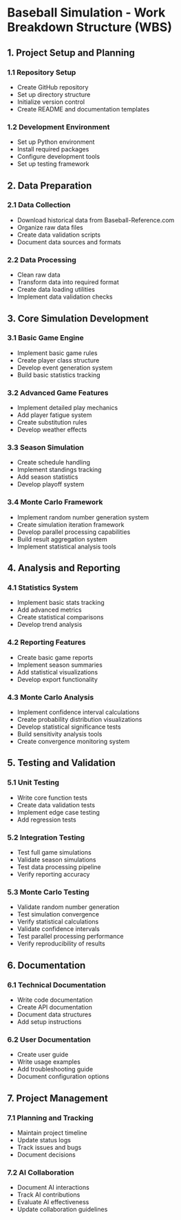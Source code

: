 # Baseball Simulation - Work Breakdown Structure (WBS)

## 1. Project Setup and Planning
### 1.1 Repository Setup
- Create GitHub repository
- Set up directory structure
- Initialize version control
- Create README and documentation templates

### 1.2 Development Environment
- Set up Python environment
- Install required packages
- Configure development tools
- Set up testing framework

## 2. Data Preparation
### 2.1 Data Collection
- Download historical data from Baseball-Reference.com
- Organize raw data files
- Create data validation scripts
- Document data sources and formats

### 2.2 Data Processing
- Clean raw data
- Transform data into required format
- Create data loading utilities
- Implement data validation checks

## 3. Core Simulation Development
### 3.1 Basic Game Engine
- Implement basic game rules
- Create player class structure
- Develop event generation system
- Build basic statistics tracking

### 3.2 Advanced Game Features
- Implement detailed play mechanics
- Add player fatigue system
- Create substitution rules
- Develop weather effects

### 3.3 Season Simulation
- Create schedule handling
- Implement standings tracking
- Add season statistics
- Develop playoff system

### 3.4 Monte Carlo Framework
- Implement random number generation system
- Create simulation iteration framework
- Develop parallel processing capabilities
- Build result aggregation system
- Implement statistical analysis tools

## 4. Analysis and Reporting
### 4.1 Statistics System
- Implement basic stats tracking
- Add advanced metrics
- Create statistical comparisons
- Develop trend analysis

### 4.2 Reporting Features
- Create basic game reports
- Implement season summaries
- Add statistical visualizations
- Develop export functionality

### 4.3 Monte Carlo Analysis
- Implement confidence interval calculations
- Create probability distribution visualizations
- Develop statistical significance tests
- Build sensitivity analysis tools
- Create convergence monitoring system

## 5. Testing and Validation
### 5.1 Unit Testing
- Write core function tests
- Create data validation tests
- Implement edge case testing
- Add regression tests

### 5.2 Integration Testing
- Test full game simulations
- Validate season simulations
- Test data processing pipeline
- Verify reporting accuracy

### 5.3 Monte Carlo Testing
- Validate random number generation
- Test simulation convergence
- Verify statistical calculations
- Validate confidence intervals
- Test parallel processing performance
- Verify reproducibility of results

## 6. Documentation
### 6.1 Technical Documentation
- Write code documentation
- Create API documentation
- Document data structures
- Add setup instructions

### 6.2 User Documentation
- Create user guide
- Write usage examples
- Add troubleshooting guide
- Document configuration options

## 7. Project Management
### 7.1 Planning and Tracking
- Maintain project timeline
- Update status logs
- Track issues and bugs
- Document decisions

### 7.2 AI Collaboration
- Document AI interactions
- Track AI contributions
- Evaluate AI effectiveness
- Update collaboration guidelines 